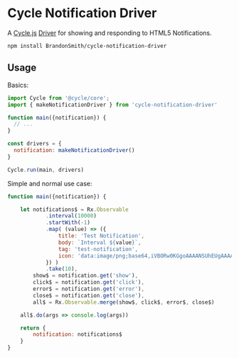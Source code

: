 # Cycle Notification Driver

A [Cycle.js](http://cycle.js.org) [Driver](http://cycle.js.org/drivers.html) for showing and responding to HTML5 Notifications.

```
npm install BrandonSmith/cycle-notification-driver
```

## Usage

Basics:

```js
import Cycle from '@cycle/core';
import { makeNotificationDriver } from 'cycle-notification-driver'

function main({notification}) {
  // ...
}

const drivers = {
  notification: makeNotificationDriver()
}

Cycle.run(main, drivers)
```

Simple and normal use case:

```js
function main({notification}) {

    let notifications$ = Rx.Observable
            .interval(10000)
            .startWith(-1)
            .map( (value) => ({
                title: 'Test Notification',
                body: `Interval ${value}`,
                tag: 'test-notification',
                icon: 'data:image/png;base64,iVBORw0KGgoAAAANSUhEUgAAAAUAAAAFCAIAAAACDbGyAAAAEUlEQVQIW2Pg3uSLjBgo5AMACSoZ+1zqJ8AAAAAASUVORK5CYII='
            }) )
            .take(10),
        show$ = notification.get('show'),
        click$ = notification.get('click'),
        error$ = notification.get('error'),
        close$ = notification.get('close'),
        all$ = Rx.Observable.merge(show$, click$, error$, close$)

    all$.do(args => console.log(args))

    return {
        notification: notifications$
    }
}
```
